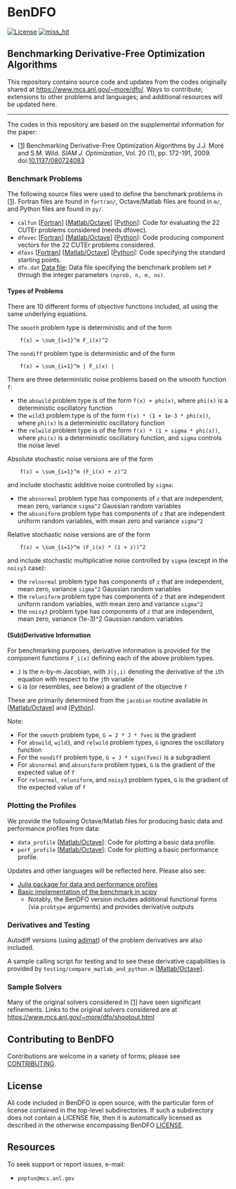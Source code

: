 # BenDFO
[![License](https://img.shields.io/badge/License-BSD_3--Clause-blue.svg)](https://opensource.org/licenses/BSD-3-Clause)    [![miss_hit](https://github.com/POptUS/BenDFO/actions/workflows/miss_hit.yml/badge.svg)](https://github.com/POptUS/BenDFO/actions/workflows/miss_hit.yml)

## Benchmarking Derivative-Free Optimization Algorithms

This repository contains source code and updates from the codes originally shared at https://www.mcs.anl.gov/~more/dfo/.
Ways to contribute; extensions to other problems and languages; and additional resources will be updated here.

---

The codes in this repository are based on the supplemental information for the paper:
- [[1](#pap1)] Benchmarking Derivative-Free Optimization Algorithms by J.J. Moré and S.M. Wild. *SIAM J. Optimization*, Vol. 20 (1), pp. 172-191, 2009. doi:[10.1137/080724083](https://doi.org/10.1137/080724083)

### Benchmark Problems
The following source files were used to define the benchmark problems in [[1](https://github.com/POptUS/BenDFO#pap1)]. Fortran files are found in `fortran/`, Octave/Matlab files are found in `m/`, and Python files are found in `py/`.

- `calfun` [[Fortran](fortran/calfun.f)] [[Matlab/Octave](m/calfun.m)] [[Python](py/calfun.py)]:
  Code for evaluating the 22 CUTEr problems considered (needs dfovec).
- `dfovec` [[Fortran](fortran/dfovec.f)] [[Matlab/Octave](m/dfovec.m)] [[Python](py/dfovec.py)]:
  Code producing component vectors for the 22 CUTEr problems considered.
- `dfoxs` [[Fortran](fortran/dfoxs.f)] [[Matlab/Octave](m/dfoxs.m)] [[Python](py/dfoxs.py)]:
  Code specifying the standard starting points.
- `dfo.dat` [Data file](data/dfo.dat):
  Data file specifying the benchmark problem set `P` through the integer parameters `(nprob, n, m, ns)`.

#### Types of Problems
There are 10 different forms of objective functions included, all using the same underlying equations.

The `smooth` problem type is deterministic and of the form
````
    f(x) = \sum_{i=1}^m F_i(x)^2
````

The `nondiff` problem type is deterministic and of the form
````
    f(x) = \sum_{i=1}^m | F_i(x) |
````

There are three deterministic noise problems based on the smooth function `f`:

- the `abswild` problem type is of the form `f(x) + phi(x)`, where `phi(x)` is a deterministic oscillatory function
- the `wild3` problem type is of the form `f(x) * (1 + 1e-3 * phi(x))`, where `phi(x)` is a deterministic oscillatory function
- the `relwild` problem type is of the form `f(x) * (1 + sigma * phi(x))`, where `phi(x)` is a deterministic oscillatory function, and `sigma` controls the noise level

Absolute stochastic noise versions are of the form
````
    f(x) = \sum_{i=1}^m (F_i(x) + z)^2
````

and include stochastic additive noise controlled by `sigma`:
- the `absnormal` problem type has components of `z` that are independent, mean zero, variance `sigma^2` Gaussian random variables
- the `absuniform` problem type has components of `z` that are independent uniform random variables, with mean zero and variance `sigma^2`

Relative stochastic noise versions are of the form
````
    f(x) = \sum_{i=1}^m (F_i(x) * (1 + z))^2
````

and include stochastic multiplicative noise controlled by `sigma` (except in the `noisy3` case):
- the `relnormal` problem type has components of `z` that are independent, mean zero, variance `sigma^2` Gaussian random variables
- the `reluniform` problem type has components of `z` that are independent uniform random variables, with mean zero and variance `sigma^2`
- the `noisy3` problem type has components of `z` that are independent, mean zero, variance (1e-3)^2 Gaussian random variables

#### (Sub)Derivative Information
For benchmarking purposes, derivative information is provided for the component functions `F_i(x)` defining each of the above problem types.

- `J` is the n-by-m Jacobian, with `J(j,i)` denoting the derivative of the `i`th equation with respect to the `j`th variable
- `G` is (or resembles, see below) a gradient of the objective `f`

These are primarily determined from the `jacobian` routine available in [[Matlab/Octave](m/jacobian.m)] and [[Python](py/jacobian.py)].

Note:

- For the `smooth` problem type, `G = 2 * J * fvec` is the gradient
- For `abswild`, `wild3`, and `relwild` problem types, `G` ignores the oscillatory function
- For the `nondiff` problem type, `G = J * sign(fvec)` is a subgradient
- For `absnormal` and `absuniform` problem types, `G` is the gradient of the expected value of `f`
- For `relnormal`, `reluniform`, and `noisy3` problem types, `G` is the gradient of the expected value of `f`

### Plotting the Profiles
We provide the following Octave/Matlab files for producing basic data and performance profiles from data:

- `data_profile` [[Matlab/Octave](profiling/data_profile.m)]:
    Code for plotting a basic data profile.
- `perf_profile` [[Matlab/Octave](profiling/perf_profile.m)]:
    Code for plotting a basic performance profile.

Updates and other languages will be reflected here. Please also see:

- [Julia package for data and performance profiles](https://github.com/JuliaSmoothOptimizers/BenchmarkProfiles.jl)
- [Basic implementation of the benchmark in scipy](https://github.com/scipy/scipy/tree/main/benchmarks/benchmarks/cutest)
  - Notably, the BenDFO version includes additional functional forms (via `probtype` arguments) and provides derivative outputs

### Derivatives and Testing
Autodiff versions (using [adimat](https://www.informatik.tu-darmstadt.de/sc/res/sw/adimat/index.en.jsp)) of the problem derivatives are also included.

A sample calling script for testing and to see these derivative capabilities is provided by `testing/compare_matlab_and_python.m` [[Matlab/Octave](testing/compare_matlab_and_python.m)].

### Sample Solvers

Many of the original solvers considered in [[1](https://github.com/POptUS/BenDFO#pap1)] have seen significant refinements. Links to the original solvers considered are at https://www.mcs.anl.gov/~more/dfo/shootout.html

## Contributing to BenDFO

Contributions are welcome in a variety of forms; please see [CONTRIBUTING](CONTRIBUTING.rst).

## License

All code included in BenDFO is open source, with the particular form of license contained in the top-level
subdirectories.  If such a subdirectory does not contain a LICENSE file, then it is automatically licensed
as described in the otherwise encompassing BenDFO [LICENSE](/LICENSE).

## Resources

To seek support or report issues, e-mail:

 * ``poptus@mcs.anl.gov``
